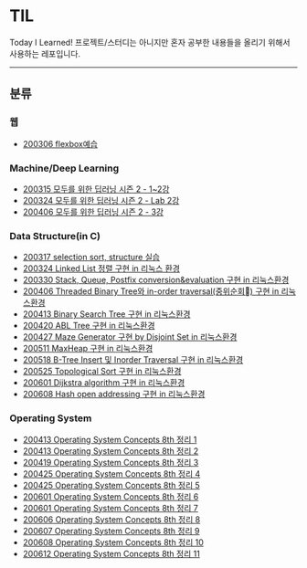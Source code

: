 # TIL
Today I Learned!
프로젝트/스터디는 아니지만 혼자 공부한 내용들을 올리기 위해서 사용하는 레포입니다.

<hr>

## 분류

### 웹
- [200306 flexbox예습](https://github.com/SeongIkKim/TIL/blob/master/Flexbox(20.03.06)/flexpractice.html)

### Machine/Deep Learning
- [200315 모두를 위한 딥러닝 시즌 2 - 1~2강](https://github.com/SeongIkKim/TIL/blob/master/DLZeroToAll/200315_lecture_1~2.md)
- [200324 모두를 위한 딥러닝 시즌 2 - Lab 2강](https://github.com/SeongIkKim/TIL/blob/master/DLZeroToAll/200324_Lab_2.md)
- [200406 모두를 위한 딥러닝 시즌 2 - 3강](https://github.com/SeongIkKim/TIL/blob/master/DLZeroToAll/200406_lecture_3.md)

### Data Structure(in C)
- [200317 selection sort, structure 실습](https://github.com/SeongIkKim/TIL/blob/master/DataStructure/lab_1/200317_DS.md)
- [200324 Linked List 정렬 구현 in 리눅스 환경](https://github.com/SeongIkKim/TIL/blob/master/DataStructure/lab_2/p2.c)
- [200330 Stack, Queue, Postfix conversion&evaluation 구현 in 리눅스환경](https://github.com/SeongIkKim/TIL/blob/master/DataStructure/lab_3)
- [200406 Threaded Binary Tree와 in-order traversal(중위순회) 구현 in 리눅스환경](https://github.com/SeongIkKim/TIL/blob/master/DataStructure/lab_4/p4.c)
- [200413 Binary Search Tree 구현 in 리눅스환경](https://github.com/SeongIkKim/TIL/blob/master/DataStructure/lab_5/p5.c)
- [200420 ABL Tree 구현 in 리눅스환경](https://github.com/SeongIkKim/TIL/blob/master/DataStructure/lab_6/p6.c)
- [200427 Maze Generator 구현 by Disjoint Set in 리눅스환경](https://github.com/SeongIkKim/TIL/blob/master/DataStructure/lab_7/p7.c)
- [200511 MaxHeap 구현 in 리눅스환경](https://github.com/SeongIkKim/TIL/blob/master/DataStructure/lab_8/p8.c)
- [200518 B-Tree Insert 및 Inorder Traversal 구현 in 리눅스환경](https://github.com/SeongIkKim/TIL/blob/master/DataStructure/lab_9/p9.c)
- [200525 Topological Sort 구현 in 리눅스환경](https://github.com/SeongIkKim/TIL/blob/master/DataStructure/lab_10/p10.c)
- [200601 Dijkstra algorithm 구현 in 리눅스환경](https://github.com/SeongIkKim/TIL/blob/master/DataStructure/lab_11/p11.c)
- [200608 Hash open addressing 구현 in 리눅스환경](https://github.com/SeongIkKim/TIL/blob/master/DataStructure/lab_12/p12.c)

### Operating System
- [200413 Operating System Concepts 8th 정리 1](https://github.com/SeongIkKim/TIL/blob/master/OperatingSystem/200413_OS_1.md)
- [200413 Operating System Concepts 8th 정리 2](https://github.com/SeongIkKim/TIL/blob/master/OperatingSystem/200414_OS_2.md)
- [200419 Operating System Concepts 8th 정리 3](https://github.com/SeongIkKim/TIL/blob/master/OperatingSystem/200419_OS_3.md)
- [200425 Operating System Concepts 8th 정리 4](https://github.com/SeongIkKim/TIL/blob/master/OperatingSystem/200425_OS_4.md)
- [200425 Operating System Concepts 8th 정리 5](https://github.com/SeongIkKim/TIL/blob/master/OperatingSystem/200514_OS_5.md)
- [200601 Operating System Concepts 8th 정리 6](https://github.com/SeongIkKim/TIL/blob/master/OperatingSystem/200601_OS_6.md)
- [200601 Operating System Concepts 8th 정리 7](https://github.com/SeongIkKim/TIL/blob/master/OperatingSystem/200603_OS_7.md)
- [200606 Operating System Concepts 8th 정리 8](https://github.com/SeongIkKim/TIL/blob/master/OperatingSystem/200606_OS_8.md)
- [200607 Operating System Concepts 8th 정리 9](https://github.com/SeongIkKim/TIL/blob/master/OperatingSystem/200607_OS_9.md)
- [200608 Operating System Concepts 8th 정리 10](https://github.com/SeongIkKim/TIL/blob/master/OperatingSystem/200608_OS_10.md)
- [200612 Operating System Concepts 8th 정리 11](https://github.com/SeongIkKim/TIL/blob/master/OperatingSystem/200612_OS_11.md)